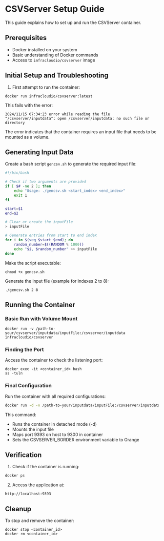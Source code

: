 # CSVServer Setup Guide

This guide explains how to set up and run the CSVServer container.

## Prerequisites

- Docker installed on your system
- Basic understanding of Docker commands
- Access to `infracloudio/csvserver` image

## Initial Setup and Troubleshooting

1. First attempt to run the container:
```
docker run infracloudio/csvserver:latest
```

This fails with the error:
```
2024/11/15 07:34:23 error while reading the file "/csvserver/inputdata": open /csvserver/inputdata: no such file or directory
```

The error indicates that the container requires an input file that needs to be mounted as a volume.

## Generating Input Data

Create a bash script `gencsv.sh` to generate the required input file:

```bash
#!/bin/bash

# Check if two arguments are provided
if [ $# -ne 2 ]; then
    echo "Usage: ./gencsv.sh <start_index> <end_index>"
    exit 1
fi

start=$1
end=$2

# Clear or create the inputFile
> inputFile

# Generate entries from start to end index
for i in $(seq $start $end); do
    random_number=$((RANDOM % 1000))
    echo "$i, $random_number" >> inputFile
done
```

Make the script executable:
```
chmod +x gencsv.sh
```

Generate the input file (example for indexes 2 to 8):
```
./gencsv.sh 2 8
```

## Running the Container

### Basic Run with Volume Mount
```
docker run -v /path-to-your/csvserver/inputdata/inputFile:/csvserver/inputdata infracloudio/csvserver
```

### Finding the Port
Access the container to check the listening port:
```
docker exec -it <container_id> bash
ss -tuln
```

### Final Configuration
Run the container with all required configurations:
```bash
docker run -d -v /path-to-your/inputdata/inputFile:/csvserver/inputdata -p 9393:9300 -e CSVSERVER_BORDER=Orange infracloudio/csvserver:latest
```

This command:
- Runs the container in detached mode (-d)
- Mounts the input file
- Maps port 9393 on host to 9300 in container
- Sets the CSVSERVER_BORDER environment variable to Orange

## Verification

1. Check if the container is running:
```bash
docker ps
```

2. Access the application at:
```
http://localhost:9393
```

## Cleanup

To stop and remove the container:
```
docker stop <container_id>
docker rm <container_id>
```
